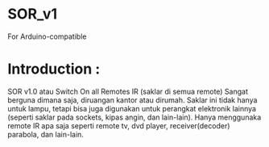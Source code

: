 # SOR_v1
For Arduino-compatible

# Introduction :
SOR v1.0 atau Switch On all Remotes IR (saklar di semua remote) 
Sangat berguna dimana saja, diruangan kantor atau dirumah. Saklar ini tidak hanya untuk lampu, 
tetapi bisa juga digunakan untuk perangkat elektronik lainnya (seperti saklar pada sockets, kipas angin, dan lain-lain). 
Hanya menggunaka remote IR apa saja seperti remote tv, dvd player, receiver(decoder) parabola, dan lain-lain.
